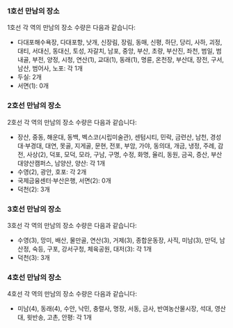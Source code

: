 ### 1호선 만남의 장소
1호선 각 역의 만남의 장소 수량은 다음과 같습니다:
- 다대포해수욕장, 다대포항, 낫개, 신장림, 장림, 동매, 신평, 하단, 당리, 사하, 괴정, 대티, 서대신, 동대신, 토성, 자갈치, 남포, 중앙, 부산, 초량, 부산진, 좌천, 범일, 범내골, 부전, 양정, 시청, 연산(1), 교대(1), 동래(1), 명륜, 온천장, 부산대, 장전, 구서, 남산, 범어사, 노포: 각 1개
- 두실: 2개
- 서면(1): 0개

### 2호선 만남의 장소
2호선 각 역의 만남의 장소 수량은 다음과 같습니다:
- 장산, 중동, 해운대, 동백, 벡스코(시립미술관), 센텀시티, 민락, 금련산, 남천, 경성대·부경대, 대연, 못골, 지게골, 문현, 전포, 부암, 가야, 동의대, 개금, 냉정, 주례, 감전, 사상(2), 덕포, 모덕, 모라, 구남, 구명, 수정, 화명, 율리, 동원, 금곡, 증산, 부산대양산캠퍼스, 남양산, 양산: 각 1개
- 수영(2), 광안, 호포: 각 2개
- 국제금융센터·부산은행, 서면(2): 0개
- 덕천(2): 3개

### 3호선 만남의 장소
3호선 각 역의 만남의 장소 수량은 다음과 같습니다:
- 수영(3), 망미, 배산, 물만골, 연산(3), 거제(3), 종합운동장, 사직, 미남(3), 만덕, 남산정, 숙등, 구포, 강서구청, 체육공원, 대저(3): 각 1개
- 덕천(3): 3개

### 4호선 만남의 장소
4호선 각 역의 만남의 장소 수량은 다음과 같습니다:
- 미남(4), 동래(4), 수안, 낙민, 충렬사, 명장, 서동, 금사, 반여농산물시장, 석대, 영산대, 윗반송, 고촌, 안평: 각 1개